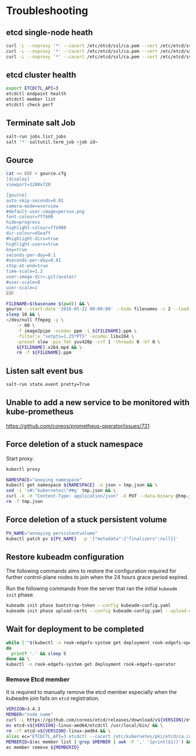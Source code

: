 # Troubleshooting


## etcd single-node heath

```bash
curl -L --noproxy '*' --cacert /etc/etcd/ssl/ca.pem --cert /etc/etcd/ssl/etcd.pem --key /etc/etcd/ssl/etcd-key.pem https://172.17.4.51:2379/health
curl -L --noproxy '*' --cacert /etc/etcd/ssl/ca.pem --cert /etc/etcd/ssl/etcd.pem --key /etc/etcd/ssl/etcd-key.pem https://172.17.4.52:2379/health
curl -L --noproxy '*' --cacert /etc/etcd/ssl/ca.pem --cert /etc/etcd/ssl/etcd.pem --key /etc/etcd/ssl/etcd-key.pem https://172.17.4.53:2379/health
```

## etcd cluster health

```bash
export ETCDCTL_API=3
etcdctl endpoint health
etcdctl member list
etcdctl check perf
```

## Terminate salt Job

```bash
salt-run jobs.list_jobs
salt '*' saltutil.term_job <job id>
```

## Gource

```bash
cat << EOF > gource.cfg
[display]
viewport=1280x720

[gource]
auto-skip-seconds=0.01
camera-mode=overview
#default-user-image=person.png
font-colour=ff7600
hide=progress
highlight-colour=ffe980
dir-colour=d5eaff
#highlight-dirs=true
highlight-users=true
key=true
seconds-per-day=0.1
#seconds-per-day=0.01
stop-at-end=true
time-scale=1.2
user-image-dir=.git/avatar/
#user-scale=8
user-scale=1
EOF

FILENAME=$(basename $(pwd)) && \
gource --start-date '2018-05-22 00:00:00' --hide filenames -c 2 --load-config gource.cfg --max-user-speed 100 -r 25 -o ${FILENAME}.ppm && \
sleep 10 && \
</dev/null ffmpeg -y \
    -r 60 \
    -f image2pipe -vcodec ppm -i ${FILENAME}.ppm \
    -filter:v "setpts=1.25*PTS" -vcodec libx264 \
    -preset slow -pix_fmt yuv420p -crf 1 -threads 0 -bf 0 \
    ${FILENAME}.x264.mp4 && \
    rm -f ${FILENAME}.ppm
```

## Listen salt event bus

```bash
salt-run state.event pretty=True
```


## Unable to add a new service to be monitored with kube-prometheus

https://github.com/coreos/prometheus-operator/issues/731


## Force deletion of a stuck namespace

Start proxy.

```bash
kubectl proxy
```

```bash
NAMESPACE="anoying namespace"
kubectl get namespace ${NAMESPACE} -o json > tmp.json && \
sed -i 's#\"kubernetes\"##g' tmp.json && \
curl -k -H "Content-Type: application/json" -X PUT --data-binary @tmp.json http://localhost:8001/api/v1/namespaces/${NAMESPACE}/finalize && \
rm -f tmp.json
```

## Force deletion of a stuck persistent volume

```bash
PV_NAME="annoying persistentvolume"
kubectl patch pv ${PV_NAME}  -p '{"metadata":{"finalizers":null}}'
```

## Restore kubeadm configuration

The following commands aims to restore the configuration required for further control-plane nodes to join when the 24 hours grace period expired.

Run the following commands from the server that ran the initial `kubeadm init` phase.

```bash
kubeadm init phase bootstrap-token --config kubeadm-config.yaml
kubeadm init phase upload-certs --config kubeadm-config.yaml --upload-certs
```


## Wait for deployment to be completed

```bash
while [ "$(kubectl -n rook-edgefs-system get deployment rook-edgefs-operator -o jsonpath='{.status.conditions[0].reason}')" != "MinimumReplicasAvailable" ]
do
  printf '.' && sleep 5
done && \
kubectl -n rook-edgefs-system get deployment rook-edgefs-operator
```


### Remove Etcd member

It is required to manually remove the etcd member especially when the kubeadm join fails on `etcd` registration.

```bash
VERSION=3.4.3
MEMBER="node_name"
curl -L https://github.com/coreos/etcd/releases/download/v${VERSION}/etcd-v${VERSION}-linux-amd64.tar.gz | tar -xvzf - && \
mv etcd-v${VERSION}-linux-amd64/etcdctl /usr/local/bin/ && \
rm -rf etcd-v${VERSION}-linux-amd64 && \
alias ec="ETCDCTL_API=3 etcdctl --cacert /etc/kubernetes/pki/etcd/ca.crt --cert /etc/kubernetes/pki/etcd/server.crt --key /etc/kubernetes/pki/etcd/server.key" && \
MEMBERID=$(ec member list | grep $MEMBER | awk -F ',' '{print($1)}') && \
ec member remove ${MEMBERID}
```
